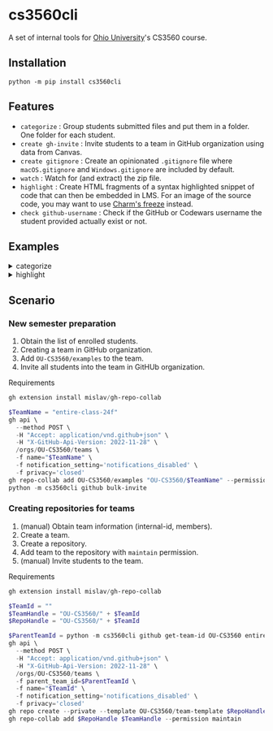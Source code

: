 # cs3560cli

A set of internal tools for [Ohio University](https://www.ohio.edu/)'s CS3560 course.

## Installation

```console
python -m pip install cs3560cli
```

## Features

- `categorize` : Group students submitted files and put them in a folder. One folder for each student.
- `create gh-invite` : Invite students to a team in GitHub organization using data from Canvas.
- `create gitignore` : Create an opinionated `.gitignore` file where `macOS.gitignore` and `Windows.gitignore` are included by default.
- `watch` : Watch for (and extract) the zip file.
- `highlight` : Create HTML fragments of a syntax highlighted snippet of code that can then be embedded in LMS. For an image of the source code, you may want to use [Charm's freeze](https://github.com/charmbracelet/freeze) instead.
- `check github-username` : Check if the GitHub or Codewars username the student provided actually exist or not.

## Examples

<details>
<summary>categorize</summary>

![categorize movie](./tapes/categorize.gif)

</details>

<details>
<summary>highlight</summary>

![highlight movie](./tapes/highlight.gif)

</details>

## Scenario

### New semester preparation

1. Obtain the list of enrolled students.
2. Creating a team in GitHub organization.
3. Add `OU-CS3560/examples` to the team.
3. Invite all students into the team in GitHUb organization.

Requirements

```ps1
gh extension install mislav/gh-repo-collab
```

```ps1
$TeamName = "entire-class-24f"
gh api \
  --method POST \
  -H "Accept: application/vnd.github+json" \
  -H "X-GitHub-Api-Version: 2022-11-28" \
  /orgs/OU-CS3560/teams \
  -f name="$TeamName" \
  -f notification_setting='notifications_disabled' \
  -f privacy='closed'
gh repo-collab add OU-CS3560/examples "OU-CS3560/$TeamName" --permission read
python -m cs3560cli github bulk-invite
```

### Creating repositories for teams

1. (manual) Obtain team information (internal-id, members).
2. Create a team.
3. Create a repository.
4. Add team to the repository with `maintain` permission.
4. (manual) Invite students to the team.

Requirements

```ps1
gh extension install mislav/gh-repo-collab
```

```ps1
$TeamId = ""
$TeamHandle = "OU-CS3560/" + $TeamId
$RepoHandle = "OU-CS3560/" + $TeamId

$ParentTeamId = python -m cs3560cli github get-team-id OU-CS3560 entire-class-24f | Out-String
gh api \
  --method POST \
  -H "Accept: application/vnd.github+json" \
  -H "X-GitHub-Api-Version: 2022-11-28" \
  /orgs/OU-CS3560/teams \
  -f parent_team_id=$ParentTeamId \
  -f name="$TeamId" \
  -f notification_setting='notifications_disabled' \
  -f privacy='closed'
gh repo create --private --template OU-CS3560/team-template $RepoHandle
gh repo-collab add $RepoHandle $TeamHandle --permission maintain
```
